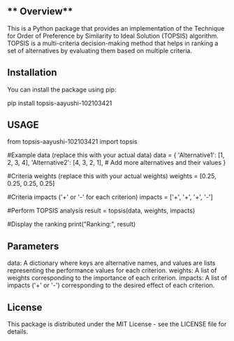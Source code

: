 
## ** Overview**

This is a Python package that provides an implementation of the Technique for Order of Preference by Similarity to Ideal Solution (TOPSIS) algorithm. TOPSIS is a multi-criteria decision-making method that helps in ranking a set of alternatives by evaluating them based on multiple criteria.

## Installation

You can install the package using pip:

pip install topsis-aayushi-102103421

## USAGE
from topsis-aayushi-102103421 import topsis

#Example data (replace this with your actual data)
data = {
    'Alternative1': [1, 2, 3, 4],
    'Alternative2': [4, 3, 2, 1],
    # Add more alternatives and their values
}

#Criteria weights (replace this with your actual weights)
weights = [0.25, 0.25, 0.25, 0.25]

#Criteria impacts ('+' or '-' for each criterion)
impacts = ['+', '+', '+', '-']

#Perform TOPSIS analysis
result = topsis(data, weights, impacts)

#Display the ranking
print("Ranking:", result)


## Parameters
data: A dictionary where keys are alternative names, and values are lists representing the performance values for each criterion.
weights: A list of weights corresponding to the importance of each criterion.
impacts: A list of impacts ('+' or '-') corresponding to the desired effect of each criterion.

## License
This package is distributed under the MIT License - see the LICENSE file for details.